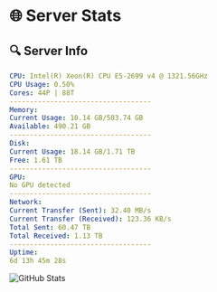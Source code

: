 # 🌐 Server Stats
## 🔍 Server Info
```yaml
CPU: Intel(R) Xeon(R) CPU E5-2699 v4 @ 1321.56GHz
CPU Usage: 0.50%
Cores: 44P | 88T
-----------------------------------
Memory:
Current Usage: 10.14 GB/503.74 GB
Available: 490.21 GB
-----------------------------------
Disk:
Current Usage: 18.14 GB/1.71 TB
Free: 1.61 TB
-----------------------------------
GPU:
No GPU detected
-----------------------------------
Network:
Current Transfer (Sent): 32.40 MB/s
Current Transfer (Received): 123.36 KB/s
Total Sent: 60.47 TB
Total Received: 1.13 TB
-----------------------------------
Uptime:
6d 13h 45m 28s
```
![GitHub Stats](https://img.shields.io/badge/Updated-2025-02-14_12:28:46-blue)